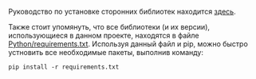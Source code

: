 Руководство по установке сторонних библиотек находится [здесь](https://python-scripts.com/how-to-install-modules-python).

Также стоит упомянуть, что все библиотеки (и их версии), использующиеся в данном проекте, находятся в файле [Python/requirements.txt](../../Python/requirements.txt).
Используя данный файл и pip, можно быстро устновить все необходимые пакеты, выполнив команду:

`pip install -r requirements.txt`
